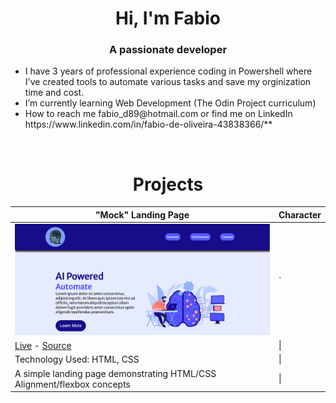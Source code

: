 <h1 align="center">Hi, I'm Fabio</h1>
<h3 align="center">A passionate developer</h3>

<ul>
  <li>I have 3 years of professional experience coding in Powershell where I've created tools to automate various tasks and save my orginization time and cost.</li>
  <li>I’m currently learning Web Development (The Odin Project curriculum)</li>
  <li>How to reach me fabio_d89@hotmail.com or find me on LinkedIn https://www.linkedin.com/in/fabio-de-oliveira-43838366/**</li>
</ul>
<br>

<h1 align="center">Projects</h1>

| "Mock" Landing Page   | Character |
| ---      | ---        |
| <a href="https://github.com/fabiod89/odin-landing-page"><img src="images/landing-page.PNG" width="500" height="auto" ></a>  | `         |
| <a href="https://fabiod89.github.io/odin-landing-page/">Live</a> - <a href="https://github.com/fabiod89/odin-landing-page">Source</a>          | \|        |
| Technology Used: HTML, CSS       | \|        |
| A simple landing page demonstrating HTML/CSS Alignment/flexbox concepts| \|        |
